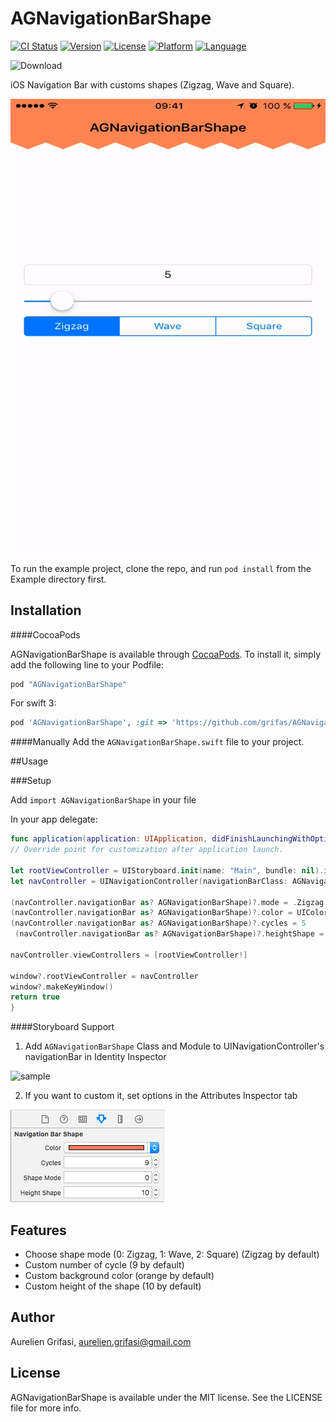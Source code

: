 # AGNavigationBarShape

[![CI Status](http://img.shields.io/travis/grifas/AGNavigationBarShape.svg?style=flat)](https://travis-ci.org/grifas/AGNavigationBarShape)
[![Version](https://img.shields.io/cocoapods/v/AGNavigationBarShape.svg?style=flat)](http://cocoapods.org/pods/AGNavigationBarShape)
[![License](https://img.shields.io/cocoapods/l/AGNavigationBarShape.svg?style=flat)](http://cocoapods.org/pods/AGNavigationBarShape)
[![Platform](https://img.shields.io/cocoapods/p/AGNavigationBarShape.svg?style=flat)](http://cocoapods.org/pods/AGNavigationBarShape)
[![Language](http://img.shields.io/badge/language-swift-brightgreen.svg?style=flat)](https://developer.apple.com/swift)

![Download](http://img.shields.io/cocoapods/at/AGNavigationBarShape.svg?style=flat)
<!--![Download](http://img.shields.io/cocoapods/dt/AGNavigationBarShape.svg?style=flat)-->
<!--![Download](http://img.shields.io/cocoapods/dm/AGNavigationBarShape.svg?style=flat)-->
<!--![Download](http://img.shields.io/cocoapods/dw/AGNavigationBarShape.svg?style=flat)-->
<!--![Download](http://img.shields.io/cocoapods/aw/AGNavigationBarShape.svg?style=flat)-->

iOS Navigation Bar with customs shapes (Zigzag, Wave and Square).

![sample](Screenshots/screenshot.gif)

To run the example project, clone the repo, and run `pod install` from the Example directory first.

## Installation

####CocoaPods

AGNavigationBarShape is available through [CocoaPods](http://cocoapods.org). To install
it, simply add the following line to your Podfile:

```ruby
pod "AGNavigationBarShape"
```

For swift 3:

```ruby
pod 'AGNavigationBarShape', :git => 'https://github.com/grifas/AGNavigationBarShape.git', :branch => 'swift3'
```

####Manually
Add the `AGNavigationBarShape.swift` file to your project. 

##Usage

###Setup

Add `import AGNavigationBarShape` in your file

In your app delegate:

```swift
func application(application: UIApplication, didFinishLaunchingWithOptions launchOptions: [NSObject: AnyObject]?) -> Bool {
// Override point for customization after application launch.

let rootViewController = UIStoryboard.init(name: "Main", bundle: nil).instantiateInitialViewController()
let navController = UINavigationController(navigationBarClass: AGNavigationBarShape.self, toolbarClass: nil)

(navController.navigationBar as? AGNavigationBarShape)?.mode = .Zigzag
(navController.navigationBar as? AGNavigationBarShape)?.color = UIColor.purpleColor()
(navController.navigationBar as? AGNavigationBarShape)?.cycles = 5
 (navController.navigationBar as? AGNavigationBarShape)?.heightShape = 35

navController.viewControllers = [rootViewController!]

window?.rootViewController = navController
window?.makeKeyWindow()
return true
}
```

####Storyboard Support

1. Add `AGNavigationBarShape` Class and Module to UINavigationController's navigationBar in Identity Inspector

![sample](Screenshots/screenshot1.png)

2. If you want to custom it, set options in the Attributes Inspector tab

![sample](Screenshots/screenshot2.png)

## Features
-  Choose shape mode (0: Zigzag, 1: Wave, 2: Square) (Zigzag by default)
-  Custom number of cycle (9 by default)
-  Custom background color (orange by default) 
-  Custom height of the shape (10 by default) 

## Author

Aurelien Grifasi, aurelien.grifasi@gmail.com

## License

AGNavigationBarShape is available under the MIT license. See the LICENSE file for more info.
